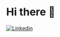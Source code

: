# Hi there 👋

<!--
**davidoterof/davidoterof** is a ✨ _special_ ✨ repository because its `README.md` (this file) appears on your GitHub profile.

Here are some ideas to get you started:

- 🔭 I’m currently working on ...
- 🌱 I’m currently learning ...
- 👯 I’m looking to collaborate on ...
- 🤔 I’m looking for help with ...
- 💬 Ask me about ...
- 📫 How to reach me: ...
- 😄 Pronouns: ...
- ⚡ Fun fact: ...
-->
[![Linkedin](https://img.shields.io/badge/-Linkedin-blue?style=flat-square&logo=Linkedin&logoColor=white&link=https://www.linkedin.com/in/davidoterof)](https://www.linkedin.com/in/davidoterof) 
